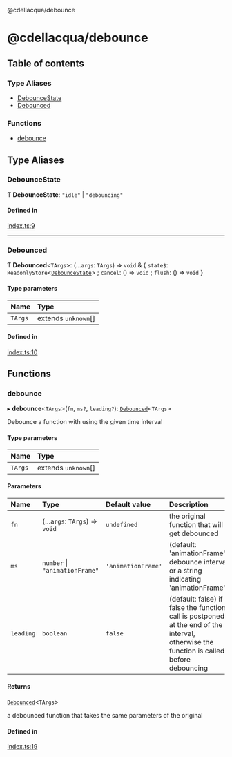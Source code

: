 @cdellacqua/debounce

# @cdellacqua/debounce

## Table of contents

### Type Aliases

- [DebounceState](README.md#debouncestate)
- [Debounced](README.md#debounced)

### Functions

- [debounce](README.md#debounce)

## Type Aliases

### DebounceState

Ƭ **DebounceState**: ``"idle"`` \| ``"debouncing"``

#### Defined in

[index.ts:9](https://github.com/cdellacqua/debounce.js/blob/main/src/lib/index.ts#L9)

___

### Debounced

Ƭ **Debounced**<`TArgs`\>: (...`args`: `TArgs`) => `void` & { `state$`: `ReadonlyStore`<[`DebounceState`](README.md#debouncestate)\> ; `cancel`: () => `void` ; `flush`: () => `void`  }

#### Type parameters

| Name | Type |
| :------ | :------ |
| `TArgs` | extends `unknown`[] |

#### Defined in

[index.ts:10](https://github.com/cdellacqua/debounce.js/blob/main/src/lib/index.ts#L10)

## Functions

### debounce

▸ **debounce**<`TArgs`\>(`fn`, `ms?`, `leading?`): [`Debounced`](README.md#debounced)<`TArgs`\>

Debounce a function with using the given time interval

#### Type parameters

| Name | Type |
| :------ | :------ |
| `TArgs` | extends `unknown`[] |

#### Parameters

| Name | Type | Default value | Description |
| :------ | :------ | :------ | :------ |
| `fn` | (...`args`: `TArgs`) => `void` | `undefined` | the original function that will get debounced |
| `ms` | `number` \| ``"animationFrame"`` | `'animationFrame'` | (default: 'animationFrame') debounce interval or a string indicating 'animationFrame' |
| `leading` | `boolean` | `false` | (default: false) if false the function call is postponed at the end of the interval, otherwise the function is called before debouncing |

#### Returns

[`Debounced`](README.md#debounced)<`TArgs`\>

a debounced function that takes the same parameters of the original

#### Defined in

[index.ts:19](https://github.com/cdellacqua/debounce.js/blob/main/src/lib/index.ts#L19)
